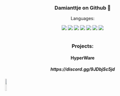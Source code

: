 <h3 align="center"> Damianttje on Github 🤟 </h2>
<p align="center">
  <a2> Languages: </a2>
</p>
<p align="center">
  <a title="C#">
    <img src="https://cdn.jsdelivr.net/npm/programming-languages-logos@0.0.3/src/csharp/csharp_32x32.png">
  </a>
  <a title="C++">
    <img src="https://cdn.jsdelivr.net/npm/programming-languages-logos@0.0.3/src/cpp/cpp_32x32.png">
  </a>
    <a title="Python">
    <img src="https://cdn.jsdelivr.net/npm/programming-languages-logos@0.0.3/src/python/python_32x32.png">
  </a>
    <a title="JavaScript">
    <img src="https://cdn.jsdelivr.net/npm/programming-languages-logos@0.0.3/src/javascript/javascript_32x32.png">
  </a>
    <a title="PHP">
    <img src="https://cdn.jsdelivr.net/npm/programming-languages-logos@0.0.3/src/php/php_32x32.png">
  </a>
    <a title="HTML">
    <img src="https://cdn.jsdelivr.net/npm/programming-languages-logos@0.0.3/src/html/html_32x32.png">
  </a>
    <a title="CSS">
    <img src="https://cdn.jsdelivr.net/npm/programming-languages-logos@0.0.3/src/css/css_32x32.png">
  </a>
  <h1 align="center"></h1>
</p>
<h3 align="center"> Projects: </h3>
<p align="center">
  <h4 align="center"> HyperWare </h4>
  <h5 align="center"> https://discord.gg/9JDbjSc5jd </h5>
  <a title="HyperWare">
    <img align="center" href="https://blackholestudios.xyz/" src="https://z.zz.ht/trLY8.png" height="10%">
  </a>
  </p>
